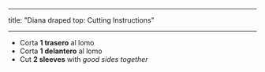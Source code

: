 - - -
title: "Diana draped top: Cutting Instructions"
- - -

- Corta **1 trasero** al lomo
- Corta **1 delantero** al lomo
- Cut **2 sleeves** with _good sides together_
